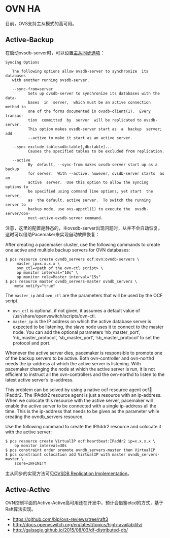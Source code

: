 # OVN HA

目前，OVS支持主从模式的高可用。

## Active-Backup

在启动ovsdb-server时，可以设置[主从同步选项](http://openvswitch.org/support/dist-docs/ovsdb-server.1.html)：

    Syncing Options

       The following options allow ovsdb-server to synchronize  its  databases
       with another running ovsdb-server.

       --sync-from=server
              Sets up ovsdb-server to synchronize its databases with the data‐
              bases  in  server,  which must be an active connection method in
              one of the forms documented in ovsdb-client(1).  Every  transac‐
              tion  committed  by  server  will be replicated to ovsdb-server.
              This option makes ovsdb-server start as  a  backup  server;  add
              --active to make it start as an active server.

       --sync-exclude-tables=db:table[,db:table]...
              Causes the specified tables to be excluded from replication.

       --active
              By  default, --sync-from makes ovsdb-server start up as a backup
              for server.  With --active, however, ovsdb-server starts  as  an
              active  server.  Use this option to allow the syncing options to
              be specified using command line options, yet start  the  server,
              as  the default, active server.  To switch the running server to
              backup mode, use ovs-appctl(1) to execute the  ovsdb-server/con‐
              nect-active-ovsdb-server command.

注意，这里的配置是静态的，主ovsdb-server出现问题时，从并不会自动恢复。这时可以借助Pacemaker来实现自动故障恢复：

After creating a pacemaker cluster, use the following commands to create one active and multiple backup servers for OVN databases:

```
$ pcs resource create ovndb_servers ocf:ovn:ovndb-servers \
     master_ip=x.x.x.x \
     ovn_ctl=<path of the ovn-ctl script> \
     op monitor interval="10s" \
     op monitor role=Master interval="15s"
$ pcs resource master ovndb_servers-master ovndb_servers \
    meta notify="true"
```

The `master_ip` and `ovn_ctl` are the parameters that will be used by the OCF script.

* `ovn_ctl` is optional, if not given, it assumes a default value of /usr/share/openvswitch/scripts/ovn-ctl.
* `master_ip` is the IP address on which the active database server is expected to be listening, the slave node uses it to connect to the master node. You can add the optional parameters ‘nb_master_port’, ‘nb_master_protocol’, ‘sb_master_port’, ‘sb_master_protocol’ to set the protocol and port.

Whenever the active server dies, pacemaker is responsible to promote one of the backup servers to be active. Both ovn-controller and ovn-northd needs the ip-address at which the active server is listening. With pacemaker changing the node at which the active server is run, it is not efficient to instruct all the ovn-controllers and the ovn-northd to listen to the latest active server’s ip-address.

This problem can be solved by using a native ocf resource agent ocf:heartbeat:IPaddr2. The IPAddr2 resource agent is just a resource with an ip-address. When we colocate this resource with the active server, pacemaker will enable the active server to be connected with a single ip-address all the time. This is the ip-address that needs to be given as the parameter while creating the ovndb_servers resource.

Use the following command to create the IPAddr2 resource and colocate it with the active server:

```
$ pcs resource create VirtualIP ocf:heartbeat:IPaddr2 ip=x.x.x.x \
    op monitor interval=30s
$ pcs constraint order promote ovndb_servers-master then VirtualIP
$ pcs constraint colocation add VirtualIP with master ovndb_servers-master \
    score=INFINITY
```

主从同步的实现方法可见[OVSDB Replication Implementation](http://docs.openvswitch.org/en/latest/topics/ovsdb-replication/)。

## Active-Active

OVN控制平面的Active-Active高可用还在开发中，预计会借鉴etcd的方式，基于Raft算法实现。

* <https://github.com/blp/ovs-reviews/tree/raft3>
* <http://docs.openvswitch.org/en/latest/topics/high-availability/>
* <http://galsagie.github.io/2015/08/03/df-distributed-db/>
